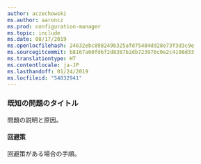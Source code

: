 ```yaml
---
author: aczechowski
ms.author: aaroncz
ms.prod: configuration-manager
ms.topic: include
ms.date: 08/17/2019
ms.openlocfilehash: 24632ebc898249b325afd75484dd28e73f3d3c9e
ms.sourcegitcommit: b8167a60fd6f2d8387b2db723976c0e2c4198d33
ms.translationtype: HT
ms.contentlocale: ja-JP
ms.lasthandoff: 01/24/2019
ms.locfileid: "54832941"
---
```

### <a name="ki_ANCHOR"></a> 既知の問題のタイトル
<!--bugID--> 問題の説明と原因。

#### <a name="workaround"></a>回避策
回避策がある場合の手順。  